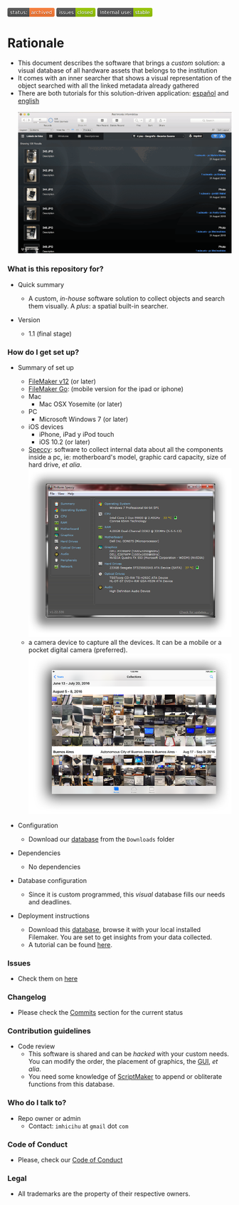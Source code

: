 ![stability-wip](images/3278295154-status_archived.png)
![Bitbucket issues](images/1555006384-issues_closed.png)
![internal-wip](images/3847436881-internal_use_stable.png)

# Rationale #

* This document describes the software that brings a _custom_ solution: a visual database of all hardware assets that belongs to the institution
* It comes with an inner searcher that shows a visual representation of the object searched with all the linked metadata already gathered
* There are both tutorials for this solution-driven application: [español](tutorial_esp.md) and [english](tutorial.md) 
<br> </br>
![database-visual.gif](images/1868275068-ezgif-2-2f23a8825338.gif)

### What is this repository for? ###

* Quick summary
     - A custom, _in-house_ software solution to collect objects and search them visually. A _plus_: a spatial built-in searcher. 
 
* Version
     - 1.1 (final stage)
	

### How do I get set up? ###

* Summary of set up
     - [FileMaker v12](http://www.filemaker.com/es/products/) (or later)
	 - [FileMaker Go](https://itunes.apple.com/es/app/filemaker-go-16/id1097917885?mt=8): (mobile version for the ipad or iphone)
	 - Mac
          - Mac OSX Yosemite (or later)
     - PC
          - Microsoft Windows 7 (or later)
     - iOS devices
          - iPhone, iPad y iPod touch
          - iOS 10.2 (or later)
     - [Speccy](https://www.ccleaner.com/speccy): software to collect internal data about all the components inside a pc, ie: motherboard's model, graphic card capacity, size of hard drive, _et alia_.
     ![speccy_.png](images/3115705095-speccy_.png)
	 - a camera device to capture all the devices. It can be a mobile or a pocket digital camera (preferred).
     ![ipad_screencapture.png](images/2801391318-ipad_screencapture.png)


* Configuration
     - Download our [database](https://bitbucket.org/imhicihu/patrimonio-database/downloads/) from the `Downloads` folder
* Dependencies
     - No dependencies
* Database configuration
     - Since it is custom programmed, this _visual_ database fills our needs and deadlines.
* Deployment instructions
     - Download this [database](https://bitbucket.org/imhicihu/patrimonio-database/downloads/), browse it with your local installed Filemaker. You are set to get insights from your data collected.
     - A tutorial can be found [here](tutorial.md).

### Issues ###

* Check them on [here](https://bitbucket.org/imhicihu/patrimonio-database/issues) 

### Changelog ###

* Please check the [Commits](https://github.com/imhicihu/Patrimonio-database/commits/master) section for the current status

### Contribution guidelines ###

* Code review
     - This software is shared and can be _hacked_ with your custom needs. You can modify the order, the placement of graphics, the [GUI](https://en.wikipedia.org/wiki/Graphical_user_interface), _et alia_.
     - You need some knowledge of [ScriptMaker](https://community.filemaker.com/thread/164531#) to append or obliterate functions from this database.

### Who do I talk to? ###

* Repo owner or admin
     - Contact: `imhicihu` at `gmail` dot `com`

### Code of Conduct

* Please, check our [Code of Conduct](code_of_conduct.md)

### Legal ###

* All trademarks are the property of their respective owners.